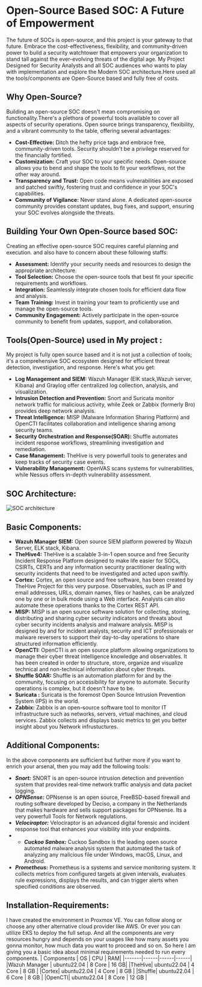 # Open-Source Based SOC: A Future of Empowerment
The future of SOCs is open-source, and this project is your gateway to that future. Embrace the cost-effectiveness, flexibility, and community-driven power to build a security watchtower that empowers your organization to stand tall against the ever-evolving threats of the digital age. My Project Designed for Security Analysts and all SOC audiences who wants to play with implementation and explore the Modern SOC architecture.Here used all the tools/components are Open-Source based and fully free of costs.
## Why Open-Source?
Building an open-source SOC doesn't mean compromising on functionality.There's a plethora of powerful tools available to cover all aspects of security operations. Open source brings transparency, flexibility, and a vibrant community to the table, offering several advantages:
* **Cost-Effective:** Ditch the hefty price tags and embrace free, community-driven tools. Security shouldn't be a privilege reserved for the financially fortified.
* **Customization:** Craft your SOC to your specific needs. Open-source allows you to bend and shape the tools to fit your workflows, not the other way around.
* **Transparency and Trust:** Open code means vulnerabilities are exposed and patched swiftly, fostering trust and confidence in your SOC's capabilities.
* **Community of Vigilance:** Never stand alone. A dedicated open-source community provides constant updates, bug fixes, and support, ensuring your SOC evolves alongside the threats.

## Building Your Own Open-Source based SOC:
Creating an effective open-source SOC requires careful planning and execution. and also have to concern about these following staffs:
* **Assessment:** Identify your security needs and resources to design the appropriate architecture.
* **Tool Selection:** Choose the open-source tools that best fit your specific requirements and workflows.
* **Integration:** Seamlessly integrate chosen tools for efficient data flow and analysis.
* **Team Training:** Invest in training your team to proficiently use and manage the open-source tools.
* **Community Engagement:** Actively participate in the open-source community to benefit from updates, support, and collaboration.

## Tools(Open-Source) used in My project :
My project is fully open source based and it is not just a collection of tools; it's a comprehensive SOC ecosystem designed for efficient threat detection, investigation, and response. Here's what you get:
* **Log Management and SIEM:** Wazuh Manager (ElK stack,Wazuh server, Kibana) and Graylog offer centralized log collection, analysis, and visualization.
* **Intrusion Detection and Prevention:** Snort and Suricata monitor network traffic for malicious activity, while Zeek or Zabbix (formerly Bro) provides deep network analysis.
* **Threat Intelligence:** MISP (Malware Information Sharing Platform) and OpenCTI facilitates collaboration and intelligence sharing among security teams.
* **Security Orchestration and Response(SOAR):** Shuffle automates incident response workflows, streamlining investigation and remediation.
* **Case Management:** TheHive is very powerfull tools to generates and keep tracks of security case events.
* **Vulnerability Management:** OpenVAS scans systems for vulnerabilities, while Nessus offers in-depth vulnerability assessment.

## SOC Architecture:

![SOC architecture](https://github.com/archanchoudhury/SOC-OpenSource/raw/main/images/simpler-soc.png)

## Basic Components:
* **Wazuh Manager SIEM:** Open source SIEM platform powered by Wazuh Server, ELK stack, Kibana.
* **TheHive4:** TheHive is a scalable 3-in-1 open source and free Security Incident Response Platform designed to make life easier for SOCs, CSIRTs, CERTs and any information security practitioner dealing with security incidents that need to be investigated and acted upon swiftly.
* **Cortex:** Cortex, an open source and free software, has been created by TheHive Project for this very purpose. Observables, such as IP and email addresses, URLs, domain names, files or hashes, can be analyzed one by one or in bulk mode using a Web interface. Analysts can also automate these operations thanks to the Cortex REST API.
* **MISP:** MISP is an open source software solution for collecting, storing, distributing and sharing cyber security indicators and threats about cyber security incidents analysis and malware analysis. MISP is designed by and for incident analysts, security and ICT professionals or malware reversers to support their day-to-day operations to share structured information efficiently.
* **OpenCTI:** OpenCTI is an open source platform allowing organizations to manage their cyber threat intelligence knowledge and observables. It has been created in order to structure, store, organize and visualize technical and non-technical information about cyber threats.
* **Shuffle SOAR:** Shuffle is an automation platform for and by the community, focusing on accessibility for anyone to automate. Security operations is complex, but it doesn't have to be.
* **Suricata :** Suricata is the foremost Open Source Intrusion Prevention System (IPS) in the world.
*  **Zabbix:** Zabbix is an open-source software tool to monitor IT infrastructure such as networks, servers, virtual machines, and cloud services. Zabbix collects and displays basic metrics to get you better insight about you Network infrustuctures.

## Additional Components: 
In the above components are sufficient but further more if you want to enrich your arsenal, then you may add the following tools:
* ***Snort:*** SNORT is an open-source intrusion detection and prevention system that provides real-time network traffic analysis and data packet logging.
* ***OPNSense:*** OPNsense is an open source, FreeBSD-based firewall and routing software developed by Deciso, a company in the Netherlands that makes hardware and sells support packages for OPNsense. Its a very powerfull Tools for Network regulations.
* ***Velociraptor:*** Velociraptor is an advanced digital forensic and incident response tool that enhances your visibility into your endpoints.
* * ***Cuckoo Sanbox:*** Cuckoo Sandbox is the leading open source automated malware analysis system that automated the task of analyzing any malicious file under Windows, macOS, Linux, and Android.
* ***Prometheus:*** Prometheus is a systems and service monitoring system. It collects metrics from configured targets at given intervals, evaluates rule expressions, displays the results, and can trigger alerts when specified conditions are observed.


## Installation-Requirements:
I have created the environment in Proxmox VE. You can follow along or choose any other alternative cloud provider like AWS. Or ever you can utilize EKS to deploy the full setup. And all the components are very resources hungry and depends on your usages like how many assets you gonna monitor, how much data you want to proceed and so on. So here I am giving you a basic idea about minimal requirements needed to run every components.
| Components   | OS | CPU | RAM|
|-------|------|------|------|
|Wazuh Manager | ubuntu22.04 | 8 Core | 16 GB|
|TheHive| ubuntu22.04 | 4 Core | 8 GB |
|Cortex| ubuntu22.04 | 4 Core | 8 GB |
|Shuffle| ubuntu22.04 | 6 Core | 8 GB |
|OpenCTI| ubuntu22.04 | 8 Core | 12 GB |




